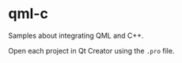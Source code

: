 # qml-c
Samples about integrating QML and C++.

Open each project in Qt Creator using the `.pro` file.
